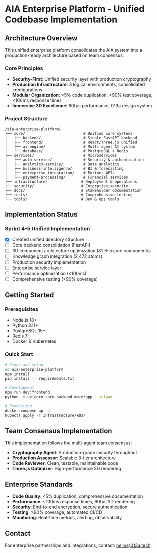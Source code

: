 # AIA Enterprise Platform - Unified Codebase Implementation

## Architecture Overview

This unified enterprise platform consolidates the AIA system into a production-ready architecture based on team consensus:

### Core Principles
- **Security-First**: Unified security layer with production cryptography
- **Production Infrastructure**: 3 logical environments, consolidated configurations
- **Modular Organization**: <5% code duplication, >90% test coverage, <100ms response times
- **Immersive 3D Excellence**: 60fps performance, 013a design system

### Project Structure

```
/aia-enterprise-platform/
├── core/                          # Unified core systems
│   ├── backend/                   # Single FastAPI backend
│   ├── frontend/                  # React/Three.js unified
│   ├── ai-engine/                 # Multi-agent AI system
│   └── database/                  # PostgreSQL + Redis
├── services/                      # Microservices
│   ├── auth-service/              # Security & authentication
│   ├── analytics-service/         # Data analytics
│   ├── business-intelligence/     # BI & forecasting
│   ├── enterprise-integration/    # Partner APIs
│   └── payment-processing/        # Financial services
├── infrastructure/               # Deployment & operations
├── security/                     # Enterprise security
├── docs/                         # Stakeholder documentation
├── tests/                        # Comprehensive testing
└── tools/                        # Dev & ops tools
```

## Implementation Status

### Sprint 4-5 Unified Implementation
- [x] Created unified directory structure
- [ ] Core backend consolidation (FastAPI)
- [ ] 3D component architecture optimization (81 → 5 core components)
- [ ] Knowledge graph integration (2,472 atoms)
- [ ] Production security implementation
- [ ] Enterprise service layer
- [ ] Performance optimization (<100ms)
- [ ] Comprehensive testing (>90% coverage)

## Getting Started

### Prerequisites
- Node.js 18+
- Python 3.11+
- PostgreSQL 15+
- Redis 7+
- Docker & Kubernetes

### Quick Start
```bash
# Clone and setup
cd aia-enterprise-platform
npm install
pip install -r requirements.txt

# Development
npm run dev:frontend
python -m uvicorn core.backend.main:app --reload

# Production
docker-compose up -d
kubectl apply -f infrastructure/k8s/
```

## Team Consensus Implementation

This implementation follows the multi-agent team consensus:
- **Cryptography Agent**: Production-grade security throughout
- **Production Assessor**: Scalable 3-tier architecture
- **Code Reviewer**: Clean, testable, maintainable code
- **Three.js Optimizer**: High-performance 3D rendering

## Enterprise Standards

- **Code Quality**: <5% duplication, comprehensive documentation
- **Performance**: <100ms response times, 60fps 3D rendering
- **Security**: End-to-end encryption, secure authentication
- **Testing**: >90% coverage, automated CI/CD
- **Monitoring**: Real-time metrics, alerting, observability

## Contact

For enterprise partnerships and integrations, contact: hello@013a.tech